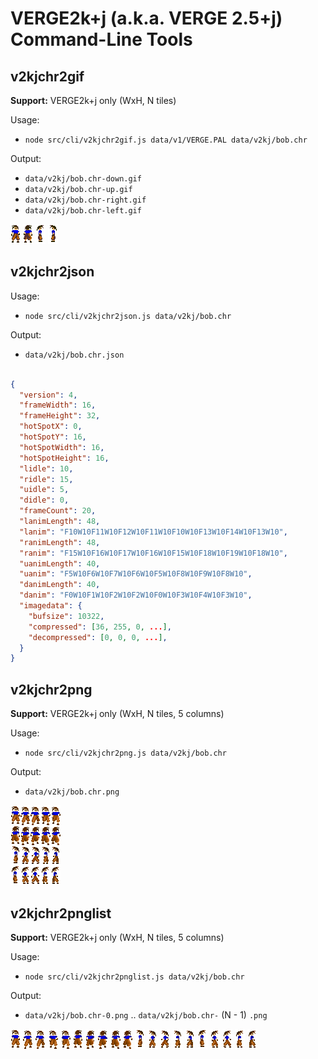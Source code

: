 # VERGE2k+j (a.k.a. VERGE 2.5+j) Command-Line Tools

## v2kjchr2gif

**Support:** VERGE2k+j only (WxH, N tiles)

Usage:

- `node src/cli/v2kjchr2gif.js data/v1/VERGE.PAL data/v2kj/bob.chr`

Output:

- `data/v2kj/bob.chr-down.gif`
- `data/v2kj/bob.chr-up.gif`
- `data/v2kj/bob.chr-right.gif`
- `data/v2kj/bob.chr-left.gif`

![alt text](/img/v2kj/bob.chr-down.gif?raw=true "a sample of v2kjchr2gif cli output")
![alt text](/img/v2kj/bob.chr-up.gif?raw=true "a sample of v2kjchr2gif cli output")
![alt text](/img/v2kj/bob.chr-right.gif?raw=true "a sample of v2kjchr2gif cli output")
![alt text](/img/v2kj/bob.chr-left.gif?raw=true "a sample of v2kjchr2gif cli output")

## v2kjchr2json

Usage:

- `node src/cli/v2kjchr2json.js data/v2kj/bob.chr`

Output:

- `data/v2kj/bob.chr.json`

```json

{
  "version": 4,
  "frameWidth": 16,
  "frameHeight": 32,
  "hotSpotX": 0,
  "hotSpotY": 16,
  "hotSpotWidth": 16,
  "hotSpotHeight": 16,
  "lidle": 10,
  "ridle": 15,
  "uidle": 5,
  "didle": 0,
  "frameCount": 20,
  "lanimLength": 48,
  "lanim": "F10W10F11W10F12W10F11W10F10W10F13W10F14W10F13W10",
  "ranimLength": 48,
  "ranim": "F15W10F16W10F17W10F16W10F15W10F18W10F19W10F18W10",
  "uanimLength": 40,
  "uanim": "F5W10F6W10F7W10F6W10F5W10F8W10F9W10F8W10",
  "danimLength": 40,
  "danim": "F0W10F1W10F2W10F2W10F0W10F3W10F4W10F3W10",
  "imagedata": {
    "bufsize": 10322,
    "compressed": [36, 255, 0, ...],
    "decompressed": [0, 0, 0, ...],
  }
}
```
## v2kjchr2png

**Support:** VERGE2k+j only (WxH, N tiles, 5 columns)

Usage:

- `node src/cli/v2kjchr2png.js data/v2kj/bob.chr`

Output:

- `data/v2kj/bob.chr.png`

![alt text](/img/v2kj/bob.chr.png?raw=true "a sample of v2kjchr2png cli output")

## v2kjchr2pnglist

**Support:** VERGE2k+j only (WxH, N tiles, 5 columns)

Usage:

- `node src/cli/v2kjchr2pnglist.js data/v2kj/bob.chr`

Output:

- `data/v2kj/bob.chr-0.png` .. `data/v2kj/bob.chr-` (N - 1) `.png`

![alt text](/img/v2kj/bob.chr-0.png?raw=true "a sample of v2kjchr2pnglist cli output")
![alt text](/img/v2kj/bob.chr-1.png?raw=true "a sample of v2kjchr2pnglist cli output")
![alt text](/img/v2kj/bob.chr-2.png?raw=true "a sample of v2kjchr2pnglist cli output")
![alt text](/img/v2kj/bob.chr-3.png?raw=true "a sample of v2kjchr2pnglist cli output")
![alt text](/img/v2kj/bob.chr-4.png?raw=true "a sample of v2kjchr2pnglist cli output")
![alt text](/img/v2kj/bob.chr-5.png?raw=true "a sample of v2kjchr2pnglist cli output")
![alt text](/img/v2kj/bob.chr-6.png?raw=true "a sample of v2kjchr2pnglist cli output")
![alt text](/img/v2kj/bob.chr-7.png?raw=true "a sample of v2kjchr2pnglist cli output")
![alt text](/img/v2kj/bob.chr-8.png?raw=true "a sample of v2kjchr2pnglist cli output")
![alt text](/img/v2kj/bob.chr-9.png?raw=true "a sample of v2kjchr2pnglist cli output")
![alt text](/img/v2kj/bob.chr-10.png?raw=true "a sample of v2kjchr2pnglist cli output")
![alt text](/img/v2kj/bob.chr-11.png?raw=true "a sample of v2kjchr2pnglist cli output")
![alt text](/img/v2kj/bob.chr-12.png?raw=true "a sample of v2kjchr2pnglist cli output")
![alt text](/img/v2kj/bob.chr-13.png?raw=true "a sample of v2kjchr2pnglist cli output")
![alt text](/img/v2kj/bob.chr-14.png?raw=true "a sample of v2kjchr2pnglist cli output")
![alt text](/img/v2kj/bob.chr-15.png?raw=true "a sample of v2kjchr2pnglist cli output")
![alt text](/img/v2kj/bob.chr-16.png?raw=true "a sample of v2kjchr2pnglist cli output")
![alt text](/img/v2kj/bob.chr-17.png?raw=true "a sample of v2kjchr2pnglist cli output")
![alt text](/img/v2kj/bob.chr-18.png?raw=true "a sample of v2kjchr2pnglist cli output")
![alt text](/img/v2kj/bob.chr-19.png?raw=true "a sample of v2kjchr2pnglist cli output")
